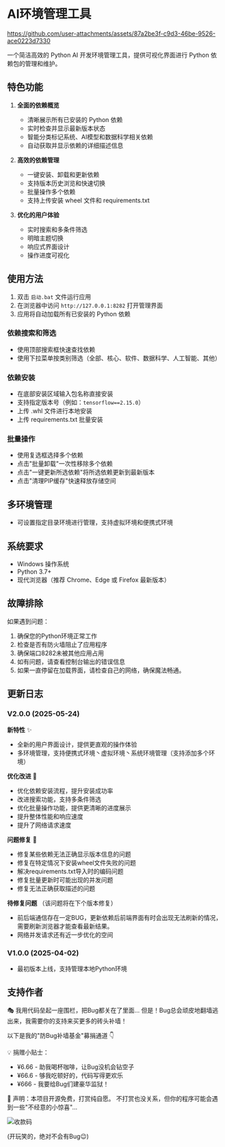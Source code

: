 # AI环境管理工具

https://github.com/user-attachments/assets/87a2be3f-c9d3-46be-9526-ace0223d7330

一个简洁高效的 Python AI 开发环境管理工具，提供可视化界面进行 Python 依赖包的管理和维护。

## 特色功能

1. **全面的依赖概览**
   - 清晰展示所有已安装的 Python 依赖
   - 实时检查并显示最新版本状态
   - 智能分类标记系统、AI模型和数据科学相关依赖
   - 自动获取并显示依赖的详细描述信息

2. **高效的依赖管理**
   - 一键安装、卸载和更新依赖
   - 支持版本历史浏览和快速切换
   - 批量操作多个依赖
   - 支持上传安装 wheel 文件和 requirements.txt

3. **优化的用户体验**
   - 实时搜索和多条件筛选
   - 明暗主题切换
   - 响应式界面设计
   - 操作进度可视化

## 使用方法

1. 双击 `启动.bat` 文件运行应用
2. 在浏览器中访问 `http://127.0.0.1:8282` 打开管理界面
3. 应用将自动加载所有已安装的 Python 依赖

### 依赖搜索和筛选

- 使用顶部搜索框快速查找依赖
- 使用下拉菜单按类别筛选（全部、核心、软件、数据科学、人工智能、其他）

### 依赖安装

- 在底部安装区域输入包名称直接安装
- 支持指定版本号（例如：`tensorflow==2.15.0`）
- 上传 .whl 文件进行本地安装
- 上传 requirements.txt 批量安装

### 批量操作

- 使用复选框选择多个依赖
- 点击"批量卸载"一次性移除多个依赖
- 点击"一键更新所选依赖"将所选依赖更新到最新版本
- 点击"清理PIP缓存"快速释放存储空间

## 多环境管理
- 可设置指定目录环境进行管理，支持虚拟环境和便携式环境

## 系统要求

- Windows 操作系统
- Python 3.7+
- 现代浏览器（推荐 Chrome、Edge 或 Firefox 最新版本）

## 故障排除

如果遇到问题：

1. 确保您的Python环境正常工作
2. 检查是否有防火墙阻止了应用程序
3. 确保端口8282未被其他应用占用
4. 如有问题，请查看控制台输出的错误信息
5. 如果一直停留在加载界面，请检查自己的网络，确保魔法畅通。

## 更新日志

### V2.0.0 (2025-05-24)

**新特性** ✨
- 全新的用户界面设计，提供更直观的操作体验
- 多环境管理，支持便携式环境丶虚拟环境丶系统环境管理（支持添加多个环境）

**优化改进** 🔨
- 优化依赖安装流程，提升安装成功率
- 改进搜索功能，支持多条件筛选
- 优化批量操作功能，提供更清晰的进度展示
- 提升整体性能和响应速度
- 提升了网络请求速度

**问题修复** 🐛
- 修复某些依赖无法正确显示版本信息的问题
- 修复在特定情况下安装wheel文件失败的问题
- 解决requirements.txt导入时的编码问题
- 修复批量更新时可能出现的并发问题
- 修复无法正确获取描述的问题

**待修复问题** （该问题将在下个版本修复）
- 前后端通信存在一定BUG，更新依赖后前端界面有时会出现无法刷新的情况，需要刷新浏览器才能查看最新结果。
- 网络并发请求还有近一步优化的空间

### V1.0.0 (2025-04-02)

- 最初版本上线，支持管理本地Python环境

## 支持作者

🎭 我用代码垒起一座围栏，把Bug都关在了里面...
但是！Bug总会顽皮地翻墙逃出来，我需要你的支持来买更多的砖头补墙！

以下是我的"防Bug补墙基金"募捐通道 👇

💡 捐赠小贴士：
- ¥6.66 - 助我喝杯咖啡，让Bug没机会钻空子
- ¥66.6 - 够我吃顿好的，代码写得更欢乐
- ¥666 - 我要给Bug们建豪华监狱！

🎯 声明：本项目开源免费，打赏纯自愿。
不打赏也没关系，但你的程序可能会遇到一些"不经意的小惊喜"... 

![收款码](https://github.com/user-attachments/assets/f7fde32c-83b9-4c4b-8e4b-e6192ee34cec)

(开玩笑的，绝对不会有Bug😉)


